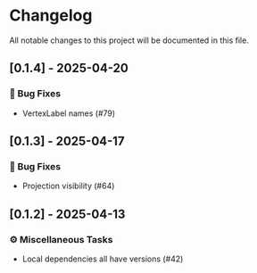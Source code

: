 # Changelog

All notable changes to this project will be documented in this file.

## [0.1.4] - 2025-04-20

### 🐛 Bug Fixes

- VertexLabel names (#79)


## [0.1.3] - 2025-04-17

### 🐛 Bug Fixes

- Projection visibility (#64)


## [0.1.2] - 2025-04-13

### ⚙️ Miscellaneous Tasks

- Local dependencies all have versions (#42)


